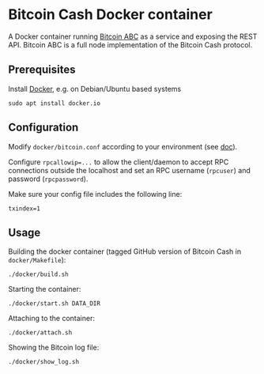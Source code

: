 # Bitcoin Cash Docker container

A Docker container running [Bitcoin ABC][bitcoin-abc] as a service and
exposing the REST API. Bitcoin ABC is a full node implementation of the
Bitcoin Cash protocol.

## Prerequisites

Install [Docker][docker], e.g. on Debian/Ubuntu based systems

    sudo apt install docker.io

## Configuration

Modify `docker/bitcoin.conf` according to your environment
(see [doc][bitcoin-conf]).

Configure `rpcallowip=...` to allow the client/daemon to accept
RPC connections outside the localhost and set an RPC username (`rpcuser`)
and password (`rpcpassword`).

Make sure your config file includes the following line:

    txindex=1

## Usage

Building the docker container (tagged GitHub version of Bitcoin Cash in `docker/Makefile`):

    ./docker/build.sh

Starting the container:

    ./docker/start.sh DATA_DIR

Attaching to the container:

    ./docker/attach.sh

Showing the Bitcoin log file:

    ./docker/show_log.sh


[bitcoin-abc]: https://www.bitcoinabc.org
[docker]: https://www.docker.com
[bitcoin-conf]: https://en.bitcoin.it/wiki/Running_Bitcoin#Bitcoin.conf_Configuration_File

